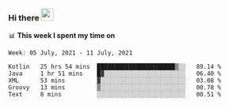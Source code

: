 ### Hi there <a href="https://www.gautamkrishnar.com/"><img src="https://media.giphy.com/media/hvRJCLFzcasrR4ia7z/giphy.gif" width="25px"></a>

📊 **This week I spent my time on**

<!--START_SECTION:waka-->
```text
Week: 05 July, 2021 - 11 July, 2021

Kotlin   25 hrs 54 mins  ██████████████████████▒░░   89.14 % 
Java     1 hr 51 mins    █▓░░░░░░░░░░░░░░░░░░░░░░░   06.40 % 
XML      53 mins         ▓░░░░░░░░░░░░░░░░░░░░░░░░   03.08 % 
Groovy   13 mins         ▒░░░░░░░░░░░░░░░░░░░░░░░░   00.78 % 
Text     8 mins          ░░░░░░░░░░░░░░░░░░░░░░░░░   00.51 % 
```
<!--END_SECTION:waka-->

